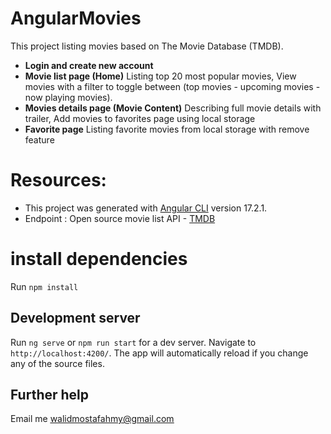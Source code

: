 # AngularMovies
This project listing movies based on The Movie Database (TMDB).

- <b>Login and create new account</b>
- <b>Movie list page (Home)</b>
  Listing top 20 most popular movies,
  View movies with a filter to toggle between (top movies - upcoming movies - now playing movies).
- <b>Movies details page (Movie Content)</b>
  Describing full movie details with trailer,
  Add movies to favorites page using local storage
- <b>Favorite page</b>
  Listing favorite movies from local storage with remove feature

# Resources:
- This project was generated with [Angular CLI](https://github.com/angular/angular-cli) version 17.2.1.
- Endpoint : Open source movie list API - [TMDB](https://www.themoviedb.org/documentation/api)

# install dependencies
Run `npm install`

## Development server
Run `ng serve` or `npm run start` for a dev server. Navigate to `http://localhost:4200/`. The app will automatically reload if you change any of the source files.

## Further help
Email me <u>walidmostafahmy@gmail.com</u>